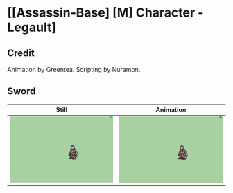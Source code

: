 # [\[Assassin-Base\] \[M\] Character - Legault]

## Credit

Animation by Greentea.
Scripting by Nuramon.
	
## Sword

| Still | Animation |
| :---: | :-------: |
| ![Sword still](./Sword_000.png) | ![Sword animation](./Sword.gif) |
